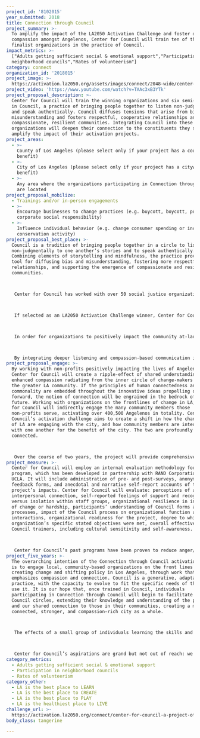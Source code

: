 ```yaml
---
project_id: '8102015'
year_submitted: 2018
title: Connection through Council
project_summary: >-
  To amplify the impact of the LA2050 Activation Challenge and foster deeper
  compassion amongst Angelenos, Center for Council will train ten of the
  finalist organizations in the practice of Council.
impact_metrics: >-
  ["Adults getting sufficient social & emotional support","Participation in
  neighborhood councils","Rates of volunteerism"]
category: connect
organization_id: '2018015'
project_image: >-
  https://activation.la2050.org/assets/images/connect/2048-wide/center-for-council-a-project-of-community-partners.jpg
project_video: 'https://www.youtube.com/watch?v=TAAc3xB3YTk'
project_proposal_description: >-
  Center for Council will train the winning organizations and six semi-finalists
  in Council, a practice of bringing people together to listen non-judgmentally
  and speak authentically. Council diffuses tensions that arise from bias and
  misunderstanding and fosters respectful, cooperative relationships and
  compassionate, resilient communities. Integrating Council into these
  organizations will deepen their connection to the constituents they serve and
  amplify the impact of their activation projects.
project_areas:
  - >-
    County of Los Angeles (please select only if your project has a countywide
    benefit)
  - >-
    City of Los Angeles (please select only if your project has a citywide
    benefit)
  - >-
    Any area where the organizations participating in Connection through Council
    are located
project_proposal_mobilize:
  - Trainings and/or in-person engagements
  - >-
    Encourage businesses to change practices (e.g. buycott, boycott, promote
    corporate social responsibility)
  - >-
    Influence individual behavior (e.g. change consumer spending or increase
    conservation activity)
project_proposal_best_place: >-
  Council is a tradition of bringing people together in a circle to listen
  non-judgmentally to one another’s stories and to speak authentically.
  Combining elements of storytelling and mindfulness, the practice provides a
  tool for diffusing bias and misunderstanding, fostering more respectful
  relationships, and supporting the emergence of compassionate and resilient
  communities.



   Center for Council has worked with over 50 social justice organizations through its Social Justice Council Project. The Social Justice Council Project provides LA nonprofits with training in Council to more effectively listen to and engage with their constituents, and to create more cooperative and supportive internal work environments, mitigating staff stress and burnout. Program evaluation has shown that implementing Council helps participants improve their communication skills, empathy, connectedness, and mindfulness both within and outside the workplace, as well as reduces social anxiety when having to speak in group settings.



   If selected as an LA2050 Activation Challenge winner, Center for Council will employ the Social Justice Council Project model to help strengthen the internal work cultures and programmatic impact of the other five winning organizations and six semi-finalists.



   In order for organizations to positively impact the community at-large, there is a critical need to be able to listen deeply to the populations they serve. Organizational staff must develop a capacity to understand both the context of underlying issues embedded within these populations and the history that lives in the stories of community members and their families. By learning to incorporate Council into their work, participants will experience a deeper connection and enhanced engagement in the in-person interactions they have with the community members they serve, as well as with one another, creating a cultural shift both within the workplace and in Los Angeles at-large. The practice of Council is carried from the workplace to the home, from the home back out into the world, and has the potential to impact every interaction an individual has.



   By integrating deeper listening and compassion-based communication into the LA community, the project will mobilize Angelinos and impact the following LA2050 CONNECT metrics: adults getting sufficient social & emotional support; participation in neighborhood councils; rates of volunteerism; trainings and in-person engagements; encouraging (nonprofit) businesses to change practices; and influencing individual behavior. Participating organizations will both experience and deliver significant positive shifts in personal health (lower stress, less stress-related disease), group health (better communication, more cooperation) and community health (more pro-social, compassion-centered engagement).
project_proposal_engage: >-
  By working with non-profits positively impacting the lives of Angelenos,
  Center for Council will create a ripple-effect of shared understanding and
  enhanced compassion radiating from the inner circle of change-makers out into
  the greater LA community. If the principles of human connectedness and
  commonality are embedded throughout the innovative ideas propelling our city
  forward, the notion of connection will be engrained in the bedrock of LA’s
  future. Working with organizations on the frontlines of change in LA, Center
  for Council will indirectly engage the many community members those
  non-profits serve, activating over 400,500 Angelenos in totality. Center for
  Council’s activation challenge aims to create a shift in how the change agents
  of LA are engaging with the city, and how community members are interacting
  with one another for the benefit of the city. The two are profoundly
  connected.



   Over the course of two years, the project will provide comprehensive training and support in Council, including pre-program consultation; immersive training for staff members; monthly follow-up workshops; individualized mentoring and consulting; and a culminating project-wide networking event. The first year will lay the groundwork for implementing the theory and elements of Council into the organizations’ daily operations. The second year will focus on a customized Council protocol, tailored specifically to each organization and enhancing each of the activation challenges.
project_measure: >-
  Center for Council will employ an internal evaluation methodology for this
  program, which has been developed in partnership with RAND Corporation and
  UCLA. It will include administration of pre- and post-surveys, anonymous
  feedback forms, and anecdotal and narrative self-report accounts of the
  project’s impacts. Center for Council will evaluate: perceptions of authentic
  interpersonal connection, self-reported feelings of support and recognition
  versus isolation within staff groups, organizational resilience in instances
  of change or hardship, participants’ understanding of Council forms and
  processes, impact of the Council process on organizational function and client
  interactions, organizational readiness for the project, degree to which the
  organization’s specific stated objectives were met, overall effectiveness of
  Council trainers, including cultural sensitivity and self-awareness.



   Center for Council’s past programs have been proven to reduce anger/aggression and hostility, enable participants to connect with others in ways they haven’t before, create safe and supportive environments for self-expression without fear of judgment, help participants gain greater insight into themselves and issues holding them back, help with the development of effective communication skills, and increase resilience.
project_five_years: >-
  The overarching intention of the Connection through Council activation program
  is to engage local, community-based organizations on the front lines of
  creating change and shifting policy in Los Angeles, through work that
  emphasizes compassion and connection. Council is a generative, adaptable
  practice, with the capacity to evolve to fit the specific needs of those who
  use it. It is our hope that, once trained in Council, individuals
  participating in Connection through Council will begin to facilitate their own
  Council circles, extending their knowledge and understanding of the practice
  and our shared connection to those in their communities, creating a more
  connected, stronger, and compassion-rich city as a whole.



   The effects of a small group of individuals learning the skills and techniques involved in truly listening to one another, speaking authentically from the heart, and taking time to sit together in a communal practice is ten-fold. The principles embedded in Council have the power and potential to inform every interaction each participating individual has afterward, with their families, friends, and constituents. It is our hope that, in five years’ time, every individual in LA will have directly or indirectly been impacted by the practice of Council.



   Center for Council’s aspirations are grand but not out of reach: we want to change the way that we, as a society, relate to one another, enrich the way we communicate with those both within and outside our communities, enhance our capacity to learn from one another and the emergent collective wisdom, and cultivate a sincere and embodied understanding of our profound, human interconnectedness.
category_metrics:
  - Adults getting sufficient social & emotional support
  - Participation in neighborhood councils
  - Rates of volunteerism
category_other:
  - LA is the best place to LEARN
  - LA is the best place to CREATE
  - LA is the best place to PLAY
  - LA is the healthiest place to LIVE
challenge_url: >-
  https://activation.la2050.org/connect/center-for-council-a-project-of-community-partners/
body_class: tangerine

---
```

